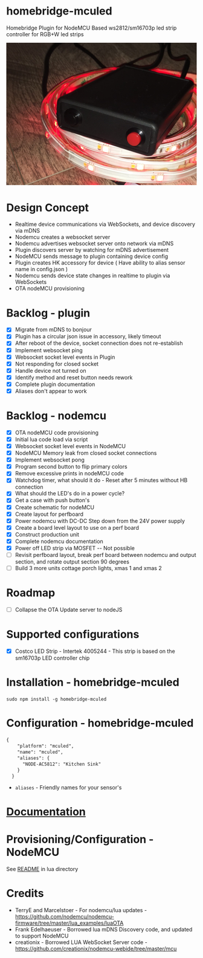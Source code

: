 # homebridge-mculed
Homebridge Plugin for NodeMCU Based ws2812/sm16703p led strip controller for RGB+W led strips

![Device](lua/IMG_2874.jpg)


# Design Concept

* Realtime device communications via WebSockets, and device discovery via mDNS
* Nodemcu creates a websocket server
* Nodemcu advertises websocket server onto network via mDNS
* Plugin discovers server by watching for mDNS advertisement
* NodeMCU sends message to plugin containing device config
* Plugin creates HK accessory for device ( Have ability to alias sensor name in config.json )
* Nodemcu sends device state changes in realtime to plugin via WebSockets
* OTA nodeMCU provisioning

# Backlog - plugin

* [x] Migrate from mDNS to bonjour
* [x] Plugin has a circular json issue in accessory, likely timeout
* [x] After reboot of the device, socket connection does not re-establish
* [x] Implement websocket ping
* [x] Websocket socket level events in Plugin
* [x] Not responding for closed socket
* [x] Handle device not turned on
* [x] Identify method and reset button needs rework
* [x] Complete plugin documentation
* [x] Aliases don't appear to work

# Backlog - nodemcu

* [x] OTA nodeMCU code provisioning
* [x] Initial lua code load via script
* [x] Websocket socket level events in NodeMCU
* [x] NodeMCU Memory leak from closed socket connections
* [x] Implement websocket pong
* [x] Program second button to flip primary colors
* [x] Remove excessive prints in nodeMCU code
* [x] Watchdog timer, what should it do - Reset after 5 minutes without HB connection
* [x] What should the LED's do in a power cycle?
* [x] Get a case with push button's
* [x] Create schematic for nodeMCU
* [x] Create layout for perfboard
* [x] Power nodemcu with DC-DC Step down from the 24V power supply
* [x] Create a board level layout to use on a perf board
* [x] Construct production unit
* [x] Complete nodemcu documentation
* [x] Power off LED strip via MOSFET -- Not possible
* [ ] Revisit perfboard layout, break perf board between nodemcu and output section, and rotate output section 90 degrees
* [ ] Build 3 more units cottage porch lights, xmas 1 and xmas 2

# Roadmap

* [ ] Collapse the OTA Update server to nodeJS


# Supported configurations

* [x] Costco LED Strip - Intertek 4005244 - This strip is based on the sm16703p LED controller chip


# Installation - homebridge-mculed

```
sudo npm install -g homebridge-mculed
```

# Configuration - homebridge-mculed

```
{
    "platform": "mculed",
    "name": "mculed",
    "aliases": {
      "NODE-AC5812": "Kitchen Sink"
    }
  }
```
* `aliases`   - Friendly names for your sensor's

# [Documentation](https://northernman54.github.io/homebridge-mculed/)

# Provisioning/Configuration - NodeMCU

See [README](lua/README.md) in lua directory

# Credits

* TerryE and Marcelstoer - For nodemcu/lua updates - https://github.com/nodemcu/nodemcu-firmware/tree/master/lua_examples/luaOTA
* Frank Edelhaeuser - Borrowed lua mDNS Discovery code, and updated to support NodeMCU
* creationix - Borrowed LUA WebSocket Server code - https://github.com/creationix/nodemcu-webide/tree/master/mcu
